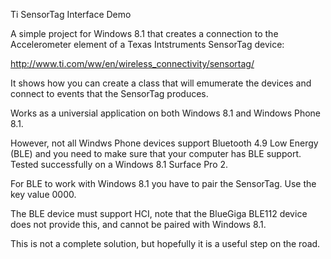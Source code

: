 Ti SensorTag Interface Demo

A simple project for Windows 8.1 that creates a connection to the Accelerometer element of a Texas Intstruments SensorTag device:

http://www.ti.com/ww/en/wireless_connectivity/sensortag/

It shows how you can create a class that will emumerate the devices and connect to events that the SensorTag produces.

Works as a universial application on both Windows 8.1 and Windows Phone 8.1.

However, not all Windws Phone devices support Bluetooth 4.9 Low Energy (BLE) and you need to make sure that your computer has BLE support. Tested successfully on a Windows 8.1 Surface Pro 2.

For BLE to work with Windows 8.1 you have to pair the SensorTag. Use the key value 0000.

The BLE device must support HCI, note that the BlueGiga BLE112 device does not provide this, and cannot be paired with Windows 8.1.

This is not a complete solution, but hopefully it is a useful step on the road.
